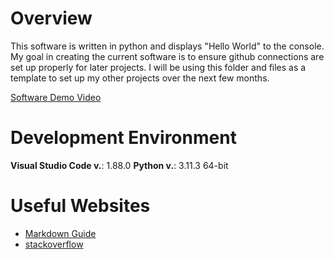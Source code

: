 # Overview

This software is written in python and displays "Hello World" to the console.
My goal in creating the current software is to ensure github connections are set up properly for later projects.
I will be using this folder and files as a template to set up my other projects over the next few months.

[Software Demo Video](http://youtube.link.goes.here)

# Development Environment

**Visual Studio Code v.**: 1.88.0
**Python v.**: 3.11.3 64-bit

# Useful Websites

* [Markdown Guide](https://www.markdownguide.org/cheat-sheet/)
* [stackoverflow](https://stackoverflow.com/questions/517970/how-can-i-clear-the-interpreter-console)